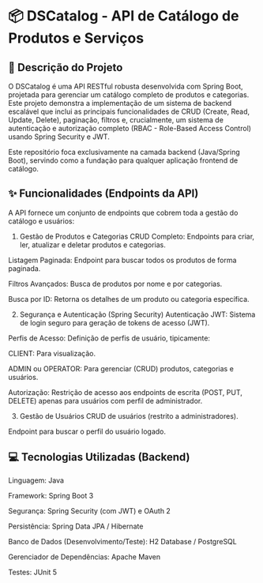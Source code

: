 # 📦 DSCatalog - API de Catálogo de Produtos e Serviços

## 📄 Descrição do Projeto
O DSCatalog é uma API RESTful robusta desenvolvida com Spring Boot, projetada para gerenciar um catálogo completo de produtos e categorias. Este projeto demonstra a implementação de um sistema de backend escalável que inclui as principais funcionalidades de CRUD (Create, Read, Update, Delete), paginação, filtros e, crucialmente, um sistema de autenticação e autorização completo (RBAC - Role-Based Access Control) usando Spring Security e JWT.

Este repositório foca exclusivamente na camada backend (Java/Spring Boot), servindo como a fundação para qualquer aplicação frontend de catálogo.

## ✨ Funcionalidades (Endpoints da API)
A API fornece um conjunto de endpoints que cobrem toda a gestão do catálogo e usuários:

1. Gestão de Produtos e Categorias
CRUD Completo: Endpoints para criar, ler, atualizar e deletar produtos e categorias.

Listagem Paginada: Endpoint para buscar todos os produtos de forma paginada.

Filtros Avançados: Busca de produtos por nome e por categorias.

Busca por ID: Retorna os detalhes de um produto ou categoria específica.

2. Segurança e Autenticação (Spring Security)
Autenticação JWT: Sistema de login seguro para geração de tokens de acesso (JWT).

Perfis de Acesso: Definição de perfis de usuário, tipicamente:

CLIENT: Para visualização.

ADMIN ou OPERATOR: Para gerenciar (CRUD) produtos, categorias e usuários.

Autorização: Restrição de acesso aos endpoints de escrita (POST, PUT, DELETE) apenas para usuários com perfil de administrador.

3. Gestão de Usuários
CRUD de usuários (restrito a administradores).

Endpoint para buscar o perfil do usuário logado.

## 💻 Tecnologias Utilizadas (Backend)
Linguagem: Java

Framework: Spring Boot 3

Segurança: Spring Security (com JWT) e OAuth 2

Persistência: Spring Data JPA / Hibernate

Banco de Dados (Desenvolvimento/Teste): H2 Database / PostgreSQL

Gerenciador de Dependências: Apache Maven

Testes: JUnit 5
